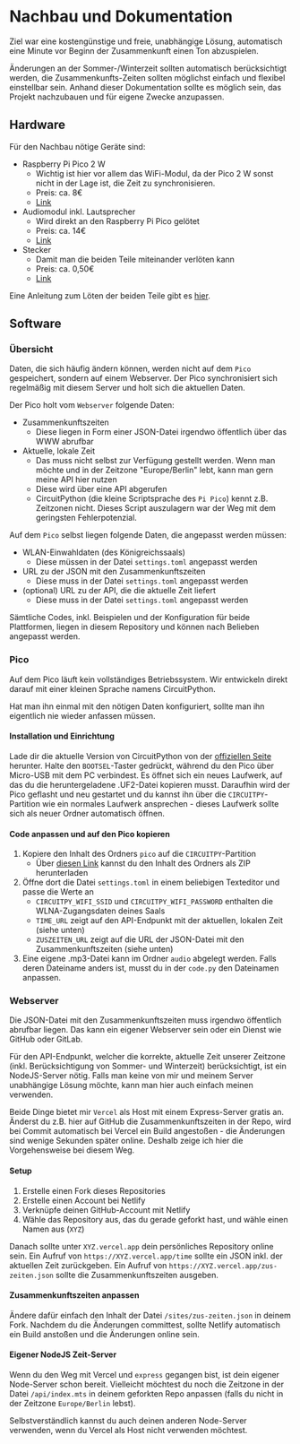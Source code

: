 # Nachbau und Dokumentation

Ziel war eine kostengünstige und freie, unabhängige Lösung, automatisch eine Minute vor Beginn der Zusammenkunft einen Ton abzuspielen.

Änderungen an der Sommer-/Winterzeit sollten automatisch berücksichtigt werden, die Zusammenkunfts-Zeiten sollten möglichst einfach und flexibel einstellbar sein.
Anhand dieser Dokumentation sollte es möglich sein, das Projekt nachzubauen und für eigene Zwecke anzupassen.

## Hardware

Für den Nachbau nötige Geräte sind:

- Raspberry Pi Pico 2 W
  - Wichtig ist hier vor allem das WiFi-Modul, da der Pico 2 W sonst nicht in der Lage ist, die Zeit zu synchronisieren.
  - Preis: ca. 8€
  - [Link](https://botland.de/module-und-bausatze-fur-raspberry-pi-pico-2/25727-raspberry-pi-pico-2-w-rp2350-arm-cortex-m33-cyw43439-wifi-bluetooth-5056561803975.html)
- Audiomodul inkl. Lautsprecher
  - Wird direkt an den Raspberry Pi Pico gelötet
  - Preis: ca. 14€
  - [Link](https://botland.de/weitere-module-fur-den-raspberry-pi-pico/20096-audioerweiterung-2x-5w-lautsprecher-fur-raspberry-pi-pico-waveshare-20167-5904422351847.html)
- Stecker
  - Damit man die beiden Teile miteinander verlöten kann
  - Preis: ca. 0,50€
  - [Link](https://botland.de/zubehor-fur-den-raspberry-pi-pico/18854-ein-satz-stecker-fur-den-gpio-des-raspberry-pi-pico-5904422328511.html)

Eine Anleitung zum Löten der beiden Teile gibt es [hier](https://www.waveshare.com/wiki/Pico-Audio#Hardware_Connection).

## Software

### Übersicht

Daten, die sich häufig ändern können, werden nicht auf dem `Pico` gespeichert, sondern auf einem Webserver. Der Pico synchronisiert sich regelmäßig mit diesem Server und holt sich die aktuellen Daten.

Der Pico holt vom `Webserver` folgende Daten:

- Zusammenkunftszeiten
  - Diese liegen in Form einer JSON-Datei irgendwo öffentlich über das WWW abrufbar
- Aktuelle, lokale Zeit
  - Das muss nicht selbst zur Verfügung gestellt werden. Wenn man möchte und in der Zeitzone "Europe/Berlin" lebt, kann man gern meine API hier nutzen
  - Diese wird über eine API abgerufen
  - CircuitPython (die kleine Scriptsprache des `Pi Pico`) kennt z.B. Zeitzonen nicht. Dieses Script auszulagern war der Weg mit dem geringsten Fehlerpotenzial.

Auf dem `Pico` selbst liegen folgende Daten, die angepasst werden müssen:

- WLAN-Einwahldaten (des Königreichssaals)
  - Diese müssen in der Datei `settings.toml` angepasst werden
- URL zu der JSON mit den Zusammenkunftszeiten
  - Diese muss in der Datei `settings.toml` angepasst werden
- (optional) URL zu der API, die die aktuelle Zeit liefert
  - Diese muss in der Datei `settings.toml` angepasst werden

Sämtliche Codes, inkl. Beispielen und der Konfiguration für beide Plattformen, liegen in diesem Repository und können nach Belieben angepasst werden.

### Pico

Auf dem Pico läuft kein vollständiges Betriebssystem. Wir entwickeln direkt darauf mit einer kleinen Sprache namens CircuitPython.

Hat man ihn einmal mit den nötigen Daten konfiguriert, sollte man ihn eigentlich nie wieder anfassen müssen.

#### Installation und Einrichtung

Lade dir die aktuelle Version von CircuitPython von der [offiziellen Seite](https://circuitpython.org/board/raspberry_pi_pico2_w/) herunter.
Halte den `BOOTSEL`-Taster gedrückt, während du den Pico über Micro-USB mit dem PC verbindest. Es öffnet sich ein neues Laufwerk, auf das du die heruntergeladene .UF2-Datei kopieren musst.
Daraufhin wird der Pico geflasht und neu gestartet und du kannst ihn über die `CIRCUITPY`-Partition wie ein normales Laufwerk ansprechen - dieses Laufwerk sollte sich als neuer Ordner automatisch öffnen.

#### Code anpassen und auf den Pico kopieren

1. Kopiere den Inhalt des Ordners `pico` auf die `CIRCUITPY`-Partition
   - Über [diesen Link](https://downgit.github.io/#/home?url=https://github.com/T-Philipp/dingDong/pico) kannst du den Inhalt des Ordners als ZIP herunterladen
2. Öffne dort die Datei `settings.toml` in einem beliebigen Texteditor und passe die Werte an
   - `CIRCUITPY_WIFI_SSID` und `CIRCUITPY_WIFI_PASSWORD` enthalten die WLNA-Zugangsdaten deines Saals
   - `TIME_URL` zeigt auf den API-Endpunkt mit der aktuellen, lokalen Zeit (siehe unten)
   - `ZUSZEITEN_URL` zeigt auf die URL der JSON-Datei mit den Zusammenkunftszeiten (siehe unten)
3. Eine eigene .mp3-Datei kann im Ordner `audio` abgelegt werden. Falls deren Dateiname anders ist, musst du in der `code.py` den Dateinamen anpassen.

### Webserver

Die JSON-Datei mit den Zusammenkunftszeiten muss irgendwo öffentlich abrufbar liegen. Das kann ein eigener Webserver sein oder ein Dienst wie GitHub oder GitLab.

Für den API-Endpunkt, welcher die korrekte, aktuelle Zeit unserer Zeitzone (inkl. Berücksichtigung von Sommer- und Winterzeit) berücksichtigt, ist ein NodeJS-Server nötig. Falls man keine von mir und meinem Server unabhängige Lösung möchte, kann man hier auch einfach meinen verwenden.

Beide Dinge bietet mir `Vercel` als Host mit einem Express-Server gratis an.
Änderst du z.B. hier auf GitHub die Zusammenkunftszeiten in der Repo, wird bei Commit automatisch bei Vercel ein Build angestoßen - die Änderungen sind wenige Sekunden später online. Deshalb zeige ich hier die Vorgehensweise bei diesem Weg.

#### Setup

1. Erstelle einen Fork dieses Repositories
2. Erstelle einen Account bei Netlify
3. Verknüpfe deinen GitHub-Account mit Netlify
4. Wähle das Repository aus, das du gerade geforkt hast, und wähle einen Namen aus (`XYZ`)

Danach sollte unter `XYZ.vercel.app` dein persönliches Repository online sein.
Ein Aufruf von `https://XYZ.vercel.app/time` sollte ein JSON inkl. der aktuellen Zeit zurückgeben.
Ein Aufruf von `https://XYZ.vercel.app/zus-zeiten.json` sollte die Zusammenkunftszeiten ausgeben.

#### Zusammenkunftszeiten anpassen

Ändere dafür einfach den Inhalt der Datei `/sites/zus-zeiten.json` in deinem Fork.
Nachdem du die Änderungen committest, sollte Netlify automatisch ein Build anstoßen und die Änderungen online sein.

#### Eigener NodeJS Zeit-Server

Wenn du den Weg mit Vercel und `express` gegangen bist, ist dein eigener Node-Server schon bereit.
Vielleicht möchtest du noch die Zeitzone in der Datei `/api/index.mts` in deinem geforkten Repo anpassen (falls du nicht in der Zeitzone `Europe/Berlin` lebst).

Selbstverständlich kannst du auch deinen anderen Node-Server verwenden, wenn du Vercel als Host nicht verwenden möchtest.

